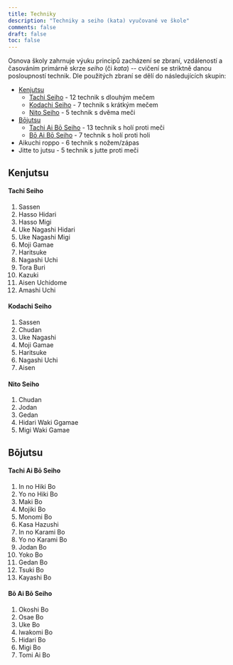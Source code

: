 ```yaml
---
title: Techniky
description: "Techniky a seiho (kata) vyučované ve škole"
comments: false
draft: false
toc: false
---
```


Osnova školy zahrnuje výuku principů zacházení se zbraní, vzdáleností a časováním primárně skrze *seiho* (či *kata*) -- cvičení se striktně danou posloupností technik. Dle použitých zbraní se dělí do následujících skupin:

- [Kenjutsu](#kenjutsu)
  - [Tachi Seiho](#tachi-seiho) - 12 technik s dlouhým mečem
  - [Kodachi Seiho](#kodachi-seiho) - 7 technik s krátkým mečem
  - [Nito Seiho](#nito-seiho) - 5 technik s dvěma meči
- [Bōjutsu](#bōjutsu)
  - [Tachi Ai Bō Seiho](#tachi-ai-bō-seiho) - 13 technik s holí proti meči
  - [Bō Ai Bō Seiho](#bō-ai-bō-seiho) - 7 technik s holí proti holi
- Aikuchi roppo - 6 technik s nožem/zápas
- Jitte to jutsu - 5 technik s jutte proti meči

## Kenjutsu

#### Tachi Seiho

1. Sassen
2. Hasso Hidari
3. Hasso Migi
4. Uke Nagashi Hidari
5. Uke Nagashi Migi
6. Moji Gamae
7. Haritsuke
8. Nagashi Uchi
9. Tora Buri
10. Kazuki
11. Aisen Uchidome
12. Amashi Uchi

#### Kodachi Seiho

1. Sassen
2. Chudan
3. Uke Nagashi
4. Moji Gamae
5. Haritsuke
6. Nagashi Uchi
7. Aisen

#### Nito Seiho

1. Chudan
2. Jodan
3. Gedan
4. Hidari Waki Ggamae
5. Migi Waki Gamae

## Bōjutsu

#### Tachi Ai Bō Seiho

1. In no Hiki Bo
2. Yo no Hiki Bo
3. Maki Bo
4. Mojiki Bo
5. Monomi Bo
6. Kasa Hazushi
7. In no Karami Bo
8. Yo no Karami Bo
9. Jodan Bo
10. Yoko Bo
11. Gedan Bo
12. Tsuki Bo
13. Kayashi Bo

#### Bō Ai Bō Seiho

1. Okoshi Bo
2. Osae Bo
3. Uke Bo
4. Iwakomi Bo
5. Hidari Bo
6. Migi Bo
7. Tomi Ai Bo
